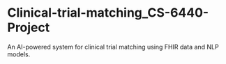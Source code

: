 # Clinical-trial-matching_CS-6440-Project
An AI-powered system for clinical trial matching using FHIR data and NLP models.
